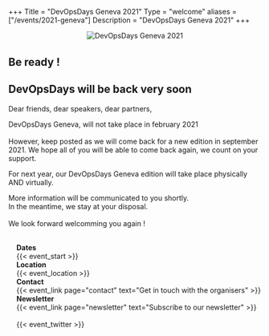 +++
Title = "DevOpsDays Geneva 2021"
Type = "welcome"
aliases = ["/events/2021-geneva"]
Description = "DevOpsDays Geneva 2021"
+++

<style>
  .content-text {
    width: 100%;
    max-width: 80%;
    margin: 0 auto;
  }

  .text {
    padding: 1rem;
    width: 50%;
    box-sizing: border-box;
    min-width: 20rem;
    flex-grow: 10;
  }

  .text h2 {
    margin-bottom: 2rem;
  }
  
  div.sponsor-row img.img-fluid{
    max-height: 50px;
  }
</style>


<div style='width:100%;text-align:center;margin-bottom:2rem;'>
  <img alt="DevOpsDays Geneva 2021" src="/events/2021-geneva/logo.png" style="max-width: 20rem;margin-right:auto;margin-left: auto;"/>
</div>

<h2>Be ready !</h2>
<h2>DevOpsDays will be back very soon</h2>

<p>
Dear friends, dear speakers, dear partners,<br>

DevOpsDays Geneva, will not take place in february 2021<br><br>
However, keep posted as we will come back for a new edition in september 2021.
We hope all of you will be able to come back again, we count on your support.
</p>
<p>
For next year, our DevOpsDays Geneva edition will take place physically AND virtually.</p>
<p>
More information will be communicated to you shortly.<br>
In the meantime, we stay at your disposal.<br><br>
We look forward welcomming you again !
</p>
<br />
<div style='padding-left: 1rem'>

 <!-- <div style="text-align:center;">
  {{< event_logo >}}
</div> -->
<div class = "row">
  <div class = "col-md-2">
    <strong>Dates</strong>
  </div>
  <div class = "col-md-8">
    {{< event_start >}}
  </div>
</div>

<div class = "row">
  <div class = "col-md-2">
    <strong>Location</strong>
  </div>
  <div class = "col-md-8">
    {{< event_location >}}
  </div>
</div>



<div class = "row">
  <div class = "col-md-2">
    <strong>Contact</strong>
  </div>
  <div class = "col-md-8">
    {{< event_link page="contact" text="Get in touch with the organisers" >}}
  </div>
</div>
<div class = "row">
  <div class = "col-md-2">
    <strong>Newsletter</strong>
  </div>
  <div class = "col-md-8">
    {{< event_link page="newsletter" text="Subscribe to our newsletter" >}}
  </div>
</div>

<br />
{{< event_twitter >}}
</div>